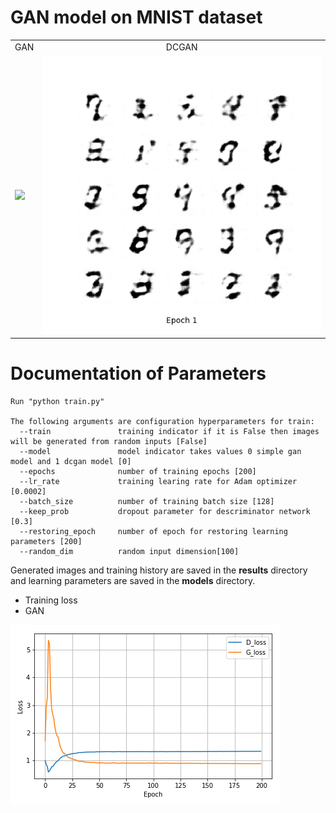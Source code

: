# GAN model on MNIST dataset 

<table align='center'>
<tr align='center'>
<td> GAN</td>
<td> DCGAN</td>
</tr>
<tr>
<td><img src = 'results/gan_animation.gif'>
<td><img src = 'results/dcgan_animation.gif'>
</tr>
</table>


# Documentation of Parameters
    
    Run "python train.py"
    
    The following arguments are configuration hyperparameters for train: 
      --train               training indicator if it is False then images will be generated from random inputs [False]
      --model				model indicator takes values 0 simple gan model and 1 dcgan model [0]
      --epochs              number of training epochs [200]
      --lr_rate             training learing rate for Adam optimizer [0.0002]
      --batch_size          number of training batch size [128]
      --keep_prob           dropout parameter for descriminator network [0.3]
      --restoring_epoch     number of epoch for restoring learning parameters [200]
      --random_dim          random input dimension[100]

Generated images and training history are saved in the **results** directory and learning parameters are saved in the **models** directory.


* Training loss
 * GAN

![Loss](results/gan_train_history.png)
